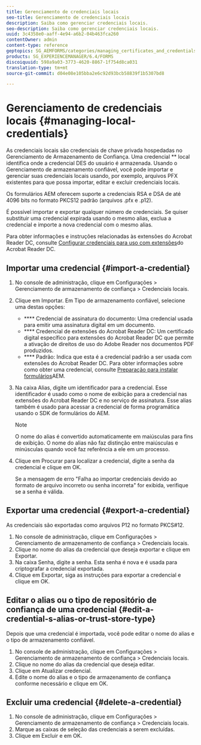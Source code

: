 ```yaml
---
title: Gerenciamento de credenciais locais
seo-title: Gerenciamento de credenciais locais
description: Saiba como gerenciar credenciais locais.
seo-description: Saiba como gerenciar credenciais locais.
uuid: 3c4358e0-aaff-4e94-a6b2-04b463fca260
contentOwner: admin
content-type: reference
geptopics: SG_AEMFORMS/categories/managing_certificates_and_credentials
products: SG_EXPERIENCEMANAGER/6.4/FORMS
discoiquuid: 598a9a03-3773-4620-8867-1f754d8ca031
translation-type: tm+mt
source-git-commit: d04e08e105bba2e6c92d93bcb58839f1b5307bd8

---
```



# Gerenciamento de credenciais locais {#managing-local-credentials}

As credenciais locais são credenciais de chave privada hospedadas no Gerenciamento de Armazenamento de Confiança. Uma credencial ** local identifica onde a credencial DES do usuário é armazenada. Usando o Gerenciamento de armazenamento confiável, você pode importar e gerenciar suas credenciais locais usando, por exemplo, arquivos PFX existentes para que possa importar, editar e excluir credenciais locais.

Os formulários AEM oferecem suporte a credenciais RSA e DSA de até 4096 bits no formato PKCS12 padrão (arquivos .pfx e .p12).

É possível importar e exportar qualquer número de credenciais. Se quiser substituir uma credencial expirada usando o mesmo alias, exclua a credencial e importe a nova credencial com o mesmo alias.

Para obter informações e instruções relacionadas às extensões do Acrobat Reader DC, consulte [Configurar credenciais para uso com extensões](/help/forms/using/admin-help/configuring-credentials-acrobat-reader-dc.md#configuring-credentials-for-use-with-acrobat-reader-dc-extensions)do Acrobat Reader DC.

## Importar uma credencial {#import-a-credential}

1. No console de administração, clique em Configurações > Gerenciamento de armazenamento de confiança > Credenciais locais.
1. Clique em Importar. Em Tipo de armazenamento confiável, selecione uma destas opções:

   * **** Credencial de assinatura do documento: Uma credencial usada para emitir uma assinatura digital em um documento.
   * **** Credencial de extensões do Acrobat Reader DC: Um certificado digital específico para extensões do Acrobat Reader DC que permite a ativação de direitos de uso do Adobe Reader nos documentos PDF produzidos.
   * **** Padrão: Indica que esta é a credencial padrão a ser usada com extensões do Acrobat Reader DC.
   Para obter informações sobre como obter uma credencial, consulte [Preparação para instalar formulários](https://www.adobe.com/go/learn_aemforms_prepareInstallsingle_63)AEM.

1. Na caixa Alias, digite um identificador para a credencial. Esse identificador é usado como o nome de exibição para a credencial nas extensões do Acrobat Reader DC e no serviço de assinatura. Esse alias também é usado para acessar a credencial de forma programática usando o SDK de formulários do AEM.

   >[!NOTE]
   >
   >O nome do alias é convertido automaticamente em maiúsculas para fins de exibição. O nome do alias não faz distinção entre maiúsculas e minúsculas quando você faz referência a ele em um processo.

1. Clique em Procurar para localizar a credencial, digite a senha da credencial e clique em OK.

   Se a mensagem de erro &quot;Falha ao importar credenciais devido ao formato de arquivo incorreto ou senha incorreta&quot; for exibida, verifique se a senha é válida.

## Exportar uma credencial {#export-a-credential}

As credenciais são exportadas como arquivos P12 no formato PKCS#12.

1. No console de administração, clique em Configurações > Gerenciamento de armazenamento de confiança > Credenciais locais.
1. Clique no nome do alias da credencial que deseja exportar e clique em Exportar.
1. Na caixa Senha, digite a senha. Esta senha é nova e é usada para criptografar a credencial exportada.
1. Clique em Exportar, siga as instruções para exportar a credencial e clique em OK.

## Editar o alias ou o tipo de repositório de confiança de uma credencial {#edit-a-credential-s-alias-or-trust-store-type}

Depois que uma credencial é importada, você pode editar o nome do alias e o tipo de armazenamento confiável.

1. No console de administração, clique em Configurações > Gerenciamento de armazenamento de confiança > Credenciais locais.
1. Clique no nome do alias da credencial que deseja editar.
1. Clique em Atualizar credencial.
1. Edite o nome do alias e o tipo de armazenamento de confiança conforme necessário e clique em OK.

## Excluir uma credencial {#delete-a-credential}

1. No console de administração, clique em Configurações > Gerenciamento de armazenamento de confiança > Credenciais locais.
1. Marque as caixas de seleção das credenciais a serem excluídas.
1. Clique em Excluir e em OK.

